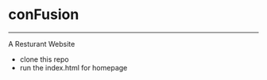 # conFusion
-----------------
A Resturant Website


* clone this repo
* run the index.html for homepage
